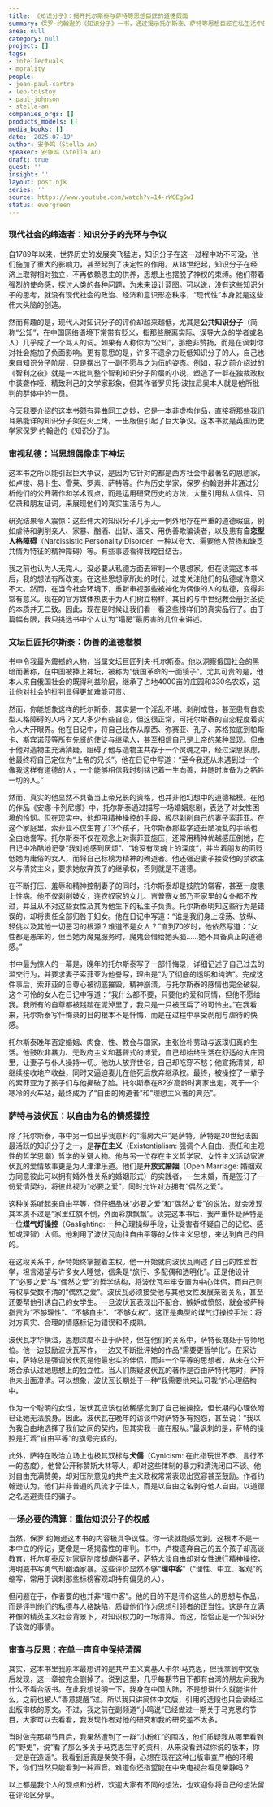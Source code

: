 ```yaml
---
title: 《知识分子》：揭开托尔斯泰与萨特等思想巨匠的道德假面
summary: 保罗·约翰逊的《知识分子》一书，通过揭示托尔斯泰、萨特等思想巨匠在私生活中的道德瑕疵，挑战了“有才便可无德”的观念，引发对知识分子角色的深刻反思。
area: null
category: null
project: []
tags:
- intellectuals
- morality
people:
- jean-paul-sartre
- leo-tolstoy
- paul-johnson
- stella-an
companies_orgs: []
products_models: []
media_books: []
date: '2025-07-19'
author: 安争鸣（Stella An）
speaker: 安争鸣（Stella An）
draft: true
guest: ''
insight: ''
layout: post.njk
series: ''
source: https://www.youtube.com/watch?v=14-rWGEgSwI
status: evergreen
---
```

### 现代社会的缔造者：知识分子的光环与争议

自1789年以来，世界历史的发展突飞猛进，知识分子在这一过程中功不可没，他们施加了重大的影响力，甚至起到了决定性的作用。从18世纪起，知识分子在经济上取得相对独立，不再依赖恩主的供养，思想上也摆脱了神权的束缚。他们带着强烈的使命感，探讨人类的各种问题，为未来设计蓝图。可以说，没有这些知识分子的思考，就没有现代社会的政治、经济和意识形态秩序，“现代性”本身就是这些伟大头脑的创造。

然而有趣的是，现代人对知识分子的评价却越来越低，尤其是**公共知识分子**（简称“公知”，在中国网络语境下常带有贬义，指那些脱离实际、误导大众的学者或名人）几乎成了一个骂人的词。如果有人称你为“公知”，那绝非赞扬，而是在讽刺你对社会施加了负面影响。更有意思的是，许多不遗余力贬低知识分子的人，自己也来自知识分子阶层，只是摆出了一副不愿与之为伍的姿态。例如，我之前介绍过的《智利之夜》就是一本批判整个智利知识分子阶层的小说，塑造了一群在独裁政权中装聋作哑、精致利己的文学家形象，但其作者罗贝托·波拉尼奥本人就是他所批判的群体中的一员。

今天我要介绍的这本书颇有异曲同工之妙，它是一本非虚构作品，直接将那些我们耳熟能详的知识分子架在火上烤，一出版便引起了巨大争议。这本书就是英国历史学家保罗·约翰逊的《知识分子》。

### 审视私德：当思想偶像走下神坛

这本书之所以能引起巨大争议，是因为它针对的都是西方社会中最著名的思想家，如卢梭、易卜生、雪莱、罗素、萨特等。作为历史学家，保罗·约翰逊并非通过分析他们的公开著作和学术观点，而是运用研究历史的方法，大量引用私人信件、回忆录和朋友证词，来展现他们的真实生活与为人。

研究结果令人震惊：这些伟大的知识分子几乎无一例外地存在严重的道德瑕疵，例如虐待和剥削亲人、家暴、酗酒、出轨、滥交、用伪善欺骗读者，以及患有**自恋型人格障碍**（Narcissistic Personality Disorder: 一种以夸大、需要他人赞扬和缺乏共情为特征的精神障碍）等。有些事迹看得我瞠目结舌。

我之前也认为人无完人，没必要从私德方面去审判一个思想家。但在读完这本书后，我的想法有所改变。在这些思想家所处的时代，过度关注他们的私德或许意义不大。然而，在当今社会环境下，重新审视那些被神化为偶像的人的私德，变得非常有意义。现在的官方媒体热衷于为人们树立榜样，其目的与中世纪教会册封圣徒的本质并无二致。因此，现在是时候让我们看一看这些榜样们的真实品行了。由于篇幅有限，我只挑选书中个人认为“塌房”最厉害的几位来讲述。

### 文坛巨匠托尔斯泰：伪善的道德楷模

书中令我最为震撼的人物，当属文坛巨匠列夫·托尔斯泰。他以洞察俄国社会的黑暗而著称，在中国被捧上神坛，被称为“俄国革命的一面镜子”。尤其可贵的是，他本人来自俄国社会的既得利益阶层，继承了占地4000亩的庄园和330名农奴，这让他对社会的批判显得更加难能可贵。

然而，你能想象这样的托尔斯泰，其实是一个淫乱不堪、剥削成性，甚至患有自恋型人格障碍的人吗？文人多少有些自恋，但这很正常，可托尔斯泰的自恋程度着实令人大开眼界。他在日记中，将自己比作从摩西、弥赛亚、孔子、苏格拉底到帕斯卡、斯宾诺莎等所有先贤的使徒与继承人，甚至相信自己是上帝的某种显现。但由于他对造物主充满猜疑，阻碍了他与造物主共存于一个灵魂之中，经过深思熟虑，他最终将自己定位为“上帝的兄长”。他在日记中写道：“至今我还从未遇到过一个像我这样有道德的人，一个能够相信我时刻铭记着一生向善，并随时准备为之牺牲一切的人。”

然而，真实的他显然不具备当上帝兄长的资格，也并非他幻想中的道德楷模。在他的作品《安娜·卡列尼娜》中，托尔斯泰通过描写一场婚姻悲剧，表达了对女性困境的怜悯。但在现实中，他却用精神操控的手段，极尽剥削自己的妻子索菲亚。在这个家庭里，索菲亚不仅生育了13个孩子，托尔斯泰那些字迹丑陋凌乱的手稿也全由她誊写。托尔斯泰不仅在观念上对索菲亚施压，还常用精神优越感压倒她，在日记中冷酷地记录“我对她感到厌烦”、“她没有灵魂上的深度”，并当着朋友的面贬低她为庸俗的女人，而将自己标榜为精神的殉道者。他还强迫妻子接受他的禁欲主义与清贫主义，要求她放弃孩子的继承权，否则就是不道德。

在不断打压、羞辱和精神控制妻子的同时，托尔斯泰却是妓院的常客，甚至一度患上性病。他不仅剥削妓女，连农奴家的女儿、吉普赛女郎乃至家里的女仆都不放过，并且从不对这些女性及其为他生下的私生子负责。托尔斯泰明知这些行为是错误的，却将责任全部归咎于妇女。他在日记中写道：“谁是我们身上淫荡、放纵、轻佻以及其他一切恶习的根源？难道不是女人？”直到70岁时，他依然写道：“女性都是愚笨的，但当她为魔鬼服务时，魔鬼会借给她头脑……她不具备真正的道德感。”

书中最为惊人的一幕是，晚年的托尔斯泰写了一部忏悔录，详细记述了自己过去的滥交行为，并要求妻子索菲亚为他誊写，理由是“为了彻底的透明和纯洁”。完成这件事后，索菲亚的自尊心被彻底摧毁，精神崩溃，与托尔斯泰的感情也完全破裂。这个可怜的女人在日记中写道：“我什么都不要，只要他的爱和同情，但他不愿给我。我所有的自尊都被践踏在泥淖里了，我只是一只被压扁了的可怜虫。”在我看来，托尔斯泰写忏悔录的目的根本不是忏悔，而是在过程中享受剥削与虐待的快感。

托尔斯泰晚年否定婚姻、肉食、性、教会与国家，主张俭朴劳动与返璞归真的生活。他鼓吹非暴力、无政府主义和基督式的博爱，自己却始终生活在舒适的大庄园里，让妻子与仆人操持一切。他劝人放弃世俗，自己却吃穿不愁；他宣扬清贫，却继续接收地产收益，同时又逼迫妻儿在他死后放弃继承权。最终，被操控了一辈子的索菲亚为了孩子们与他撕破了脸。托尔斯泰在82岁高龄时离家出走，死于一个寒冷的火车站，最终成为了“自由的殉道者”和“理想主义者的典范”。

### 萨特与波伏瓦：以自由为名的情感操控

除了托尔斯泰，书中另一位出乎我意料的“塌房大户”是萨特。萨特是20世纪法国最活跃的知识分子之一，是**存在主义**（Existentialism: 强调个人自由、责任和主观性的哲学思潮）哲学的关键人物。他与另一位存在主义哲学家、女性主义活动家波伏瓦的爱情故事更是为人津津乐道。他们是**开放式婚姻**（Open Marriage: 婚姻双方同意彼此可以拥有婚外性关系的婚姻形式）的实践者，一生未婚，而是签订了一份爱情契约，将彼此视为“必要之爱”，同时允许对方拥有“偶然之爱”。

这种关系听起来自由平等，但仔细品味“必要之爱”和“偶然之爱”的说法，就会发现其本质不过是“家里红旗不倒，外面彩旗飘飘”。读完这本书后，我严重怀疑萨特是一位**煤气灯操控**（Gaslighting: 一种心理操纵手段，让受害者怀疑自己的记忆、感知或理智）大师。他利用了波伏瓦向往自由平等的女性主义思想，来达到自己的目的。

在这段关系中，萨特始终掌握着主权。他一开始就向波伏瓦阐述了自己的性爱哲学，坦言渴望与许多女人睡觉，信条是“旅行、多配偶和透明化”。正是他设计了“必要之爱”与“偶然之爱”的哲学结构，将波伏瓦牢牢安置为中心伴侣，而自己则有权享受数不清的“偶然之爱”。波伏瓦必须接受他与其他女性发展亲密关系，甚至还要帮他引诱自己的女学生。一旦波伏瓦表现出不配合、嫉妒或愤怒，就会被萨特指责为“不够理性”、“不够自由”、“不够女权”。这正是典型的煤气灯操控手法：将对方真实、合理的情感标记为错误和不成熟。

波伏瓦才华横溢，思想深度不亚于萨特，但在他们的关系中，萨特长期处于导师地位。他一边鼓励波伏瓦写作，一边又不断批评她的作品“需要更哲学化”。在采访中，萨特总是强调波伏瓦是他最忠实的伴侣，而非一个平等的思想者，从未在公开场合承认过她思想上的独立性。当人们质疑波伏瓦的著作是否由萨特代笔时，萨特也未出面澄清。可以想象，波伏瓦长期处于一种“我需要他来认可我”的心理结构中。

作为一个聪明的女性，波伏瓦应该也依稀感觉到了自己被操控，但长期的心理依附已让她无法脱身。因此，波伏瓦在晚年的访谈中对萨特多有抱怨，甚至说：“我以为我自由地选择了我们之间的契约，但其实我一直在服从。”最讽刺的是，萨特的操控是打着“自由平等”的旗号完成的。

此外，萨特在政治立场上也极其双标与**犬儒**（Cynicism: 在此指玩世不恭、言行不一的态度）。他曾公开称赞斯大林等人，却对这些体制的暴力和清洗闭口不谈。他对自由充满赞美，却对压制意见的共产主义政权常常表现出宽容甚至鼓励。作者约翰逊认为，他们并非普通的风流才子佳人，而是以自由之名剥夺他人自由，以道德之名逃避责任的骗子。

### 一场必要的清算：重估知识分子的权威

当然，保罗·约翰逊这本书的内容极具争议性。你一读就能感觉到，这根本不是一本中立的传记，更像是一场揭露性的审判。书中，卢梭遗弃自己的五个孩子却高谈教育，托尔斯泰反对家庭制度却虐待妻子，萨特大谈自由却对女性进行精神操控，海明威书写勇气却酗酒家暴。这些评价显然不够“**理中客**”（“理性、中立、客观”的缩写，常用于讽刺那些标榜客观却持有偏见的人）。

但问题在于，作者要的也并非“理中客”。他的目的不是评价这些人的思想与作品，而是评判他们的私德与人格缺陷，质疑他们作为思想引领者的正当性。这是在立满神像的精英主义社会背景下，对知识权力的一场清算。而这，恰恰正是一个知识分子该做的事情。

### 审查与反思：在单一声音中保持清醒

其实，这本书里我原本最想讲的是共产主义奠基人卡尔·马克思，但我拿到中文版后发现，这一章被完全删掉了。说到这里，几乎每期节目下都有台湾的朋友问我为什么不看台版书。在此我想说明一下，我身在中国大陆，不是想讲什么就能讲什么，之前也被人“善意提醒”过。所以我只讲简体中文版，引用的选段也只会读经过出版审核的原文。不过，我之前在副频道“小鸣说”已经做过一期关于马克思的节目，大家可以去看看，我发现作者对他的研究和我的研究差不太多。

当时做完那期节目后，我果然遭到了一群“小粉红”的围攻，他们质疑我从哪里看到的“野史”，说“看了那么多关于马克思生平的资料，从来没看到过你说的版本，你一定是在造谣”。我看到后真是哭笑不得，心想在现在这种出版审查严格的环境下，你们当然只能看到一种声音。难道你还指望能在中央电视台看见柴静吗？

以上都是我个人的观点和分析，欢迎大家有不同的想法，也欢迎你将自己的想法留在评论区分享。
